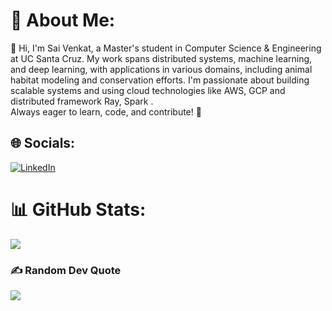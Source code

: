 # 💫 About Me:
👋 Hi, I'm Sai Venkat, a Master's student in Computer Science & Engineering at UC Santa Cruz. My work spans distributed systems, machine learning, and deep learning, with applications in various domains, including animal habitat modeling and conservation efforts. I'm passionate about building scalable systems and using cloud technologies like AWS, GCP and distributed framework Ray, Spark . <br>Always eager to learn, code, and contribute! 🌱


## 🌐 Socials:
[![LinkedIn](https://img.shields.io/badge/LinkedIn-%230077B5.svg?logo=linkedin&logoColor=white)](https://linkedin.com/in/sai-venkat-malreddy) 


# 📊 GitHub Stats:
<!--![](https://github-readme-stats.vercel.app/api?username=SaiVenkatM&theme=dark&hide_border=false&include_all_commits=false&count_private=false)<br/>
![](https://github-readme-streak-stats.herokuapp.com/?user=SaiVenkatM&theme=dark&hide_border=false)<br/> -->
![](https://github-readme-stats.vercel.app/api/top-langs/?username=SaiVenkatM&theme=dark&hide_border=false&include_all_commits=false&count_private=false&layout=compact)

### ✍️ Random Dev Quote
![](https://quotes-github-readme.vercel.app/api?type=horizontal&theme=radical)

<!-- Proudly created with GPRM ( https://gprm.itsvg.in ) -->
